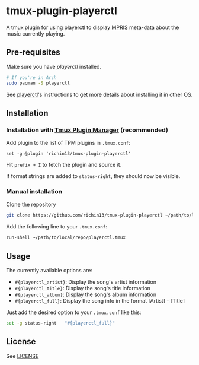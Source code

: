 # tmux-plugin-playerctl

A tmux plugin for using [playerctl](https://github.com/acrisci/playerctl) to display [MPRIS](https://www.freedesktop.org/wiki/Specifications/mpris-spec/) meta-data about the music currently playing.

## Pre-requisites

Make sure you have *playerctl* installed.

```bash
# If you're in Arch
sudo pacman -S playerctl
```

See [playerctl](https://github.com/acrisci/playerctl#installing)'s instructions to get more details about installing it in other OS.

## Installation

### Installation with [Tmux Plugin Manager](https://github.com/tmux-plugins/tpm) (recommended)

Add plugin to the list of TPM plugins in `.tmux.conf`:

```
set -g @plugin 'richin13/tmux-plugin-playerctl'
```

Hit `prefix + I` to fetch the plugin and source it.

If format strings are added to `status-right`, they should now be visible.

### Manual installation

Clone the repository

```bash
git clone https://github.com/richin13/tmux-plugin-playerctl ~/path/to/local/repo
```

Add the following line to your `.tmux.conf`:

```bash
run-shell ~/path/to/local/repo/playerctl.tmux
```


## Usage

The currently available options are:

- `#{playerctl_artist}`: Display the song's artist information
- `#{playerctl_title}`: Display the song's title information
- `#{playerctl_album}`: Display the song's album information
- `#{playerctl_full}`: Display the song info in the format [Artist] - [Title]

Just add the desired option to your `.tmux.conf` like this:

```bash
set -g status-right   "#{playerctl_full}"
```

## License

See [LICENSE](./LICENSE)
